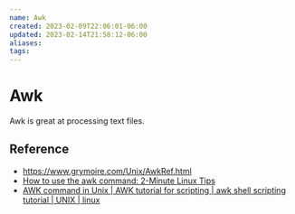```yaml
---
name: Awk
created: 2023-02-09T22:06:01-06:00
updated: 2023-02-14T21:58:12-06:00
aliases: 
tags: 
---
```

# Awk

Awk is great at processing text files.


## Reference
- https://www.grymoire.com/Unix/AwkRef.html
- [How to use the awk command: 2-Minute Linux Tips](https://youtu.be/fRZvwBevctA)
- [AWK command in Unix | AWK tutorial for scripting | awk shell scripting tutorial | UNIX | linux](https://www.youtube.com/watch?v=kIEKVT1OvHU)
